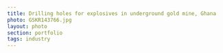 ```yaml
--- 
title: Drilling holes for explosives in underground gold mine, Ghana
photo: GSKR143766.jpg 
layout: photo 
section: portfolio 
tags: industry  
---  
```


